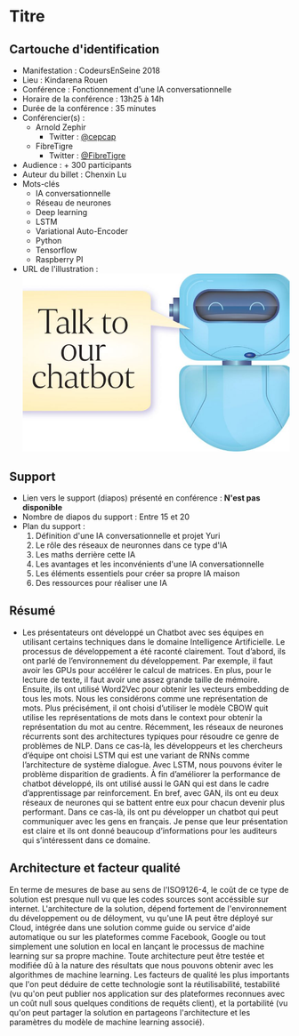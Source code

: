# Titre

## Cartouche d'identification

 - Manifestation : CodeursEnSeine 2018
 - Lieu : Kindarena Rouen
 - Conférence : Fonctionnement d'une IA conversationnelle
 - Horaire de la conférence : 13h25 à 14h
 - Durée de la conférence : 35 minutes
 - Conférencier(s) :
    - Arnold Zephir
        - Twitter : [@cepcap](https://twitter.com/cepcam)
    - FibreTigre
        - Twitter : [@FibreTigre](https://twitter.com/FibreTigre)
 - Audience : + 300 participants
 - Auteur du billet : Chenxin Lu
 - Mots-clés
    - IA conversationnelle
    - Réseau de neurones
    - Deep learning
    - LSTM
    - Variational Auto-Encoder
    - Python
    - Tensorflow
    - Raspberry PI
 - URL de l'illustration : ![](st_20180805_jlife05_4187120.jpg)

## Support
 - Lien vers le support (diapos) présenté en conférence : **N'est pas disponible**
 - Nombre de diapos du support : Entre 15 et 20
 - Plan du support :
    1. Définition d'une IA conversationnelle et projet Yuri
    2. Le rôle des réseaux de neuronnes dans ce type d'IA
    3. Les maths derrière cette IA
    4. Les avantages et les inconvénients d'une IA conversationnelle
    5. Les éléments essentiels pour créer sa propre IA maison
    6. Des ressources pour réaliser une IA

## Résumé
- Les présentateurs ont développé un Chatbot avec ses équipes en utilisant certains techniques dans
    le domaine Intelligence Artificielle. Le processus de développement a été raconté clairement. 
    Tout d’abord, ils ont parlé de l’environnement du développement. Par exemple, il faut avoir les 
    GPUs pour accélérer le calcul de matrices. En plus, pour le lecture de texte, il faut avoir une 
    assez grande taille de mémoire. Ensuite, ils ont utilisé Word2Vec pour obtenir les vecteurs 
    embedding de tous les mots. Nous les considérons comme une représentation de mots. Plus précisément,
    il ont choisi d’utiliser le modèle CBOW quit utilise les représentations de mots dans le context 
    pour obtenir la représentation du mot au centre. Récemment, les réseaux de neurones récurrents 
    sont des architectures typiques pour résoudre ce genre de problèmes de NLP. Dans ce cas-là, 
    les développeurs et les chercheurs d’équipe ont choisi LSTM qui est une variant de RNNs comme
    l’architecture de système dialogue. Avec LSTM, nous pouvons éviter le problème disparition de 
    gradients.  À fin d’améliorer la performance de chatbot développé, ils ont utilisé aussi le GAN 
    qui est dans le cadre d’apprentissage par reinforcement. En bref, avec GAN, ils ont eu deux 
    réseaux de neurones qui se battent entre eux pour chacun devenir plus performant. Dans ce cas-là,
    ils ont pu développer un chatbot qui peut communiquer avec les gens en français. Je pense que 
    leur présentation est claire et ils ont donné beaucoup d’informations pour les auditeurs qui
    s’intéressent dans ce domaine. 

## Architecture et facteur qualité
En terme de mesures de base au sens de l'ISO9126-4, le coût de ce type de solution est presque 
null vu que les codes sources sont accéssible sur internet. L'architecture de la solution, 
    dépend fortement de l'environnement du développement ou de déloyment, vu qu'une IA peut être 
    déployé sur Cloud, intégrée dans une solution comme guide ou service d'aide automatique ou sur
    les plateformes comme Facebook, Google ou tout simplement une solution en local en lançant le 
    processus de machine learning sur sa propre machine. Toute architecture peut être testée et 
    modifiée dû à la nature des résultats que nous pouvons obtenir avec les algorithmes de machine 
    learning. Les facteurs de qualité les plus importants que l'on peut déduire de cette technologie
    sont la réutilisabilité, testabilité (vu qu'on peut publier nos application sur des plateformes
    reconnues avec un coût null sous quelques conditions de requêts client), et la portabilité (vu 
    qu'on peut partager la solution en partageons l'architecture et les paramètres du modèle de machine 
    learning associé).
